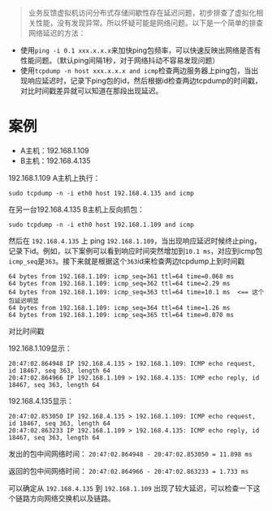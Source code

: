 > 业务反馈虚拟机访问分布式存储间歇性存在延迟问题，初步排查了虚拟化相关性能，没有发现异常。所以怀疑可能是网络问题。以下是一个简单的排查网络延迟的方法：

* 使用`ping -i 0.1 xxx.x.x.x`来加快ping包频率，可以快速反映出网络是否有性能问题。（默认ping间隔1秒，对于网络抖动不容易发现问题）
* 使用`tcpdump -n host xxx.x.x.x and icmp`检查两边服务器上ping包，当出现响应延迟时，记录下ping包的id，然后根据id检查两边tcpdump的时间戳，对比时间戳差异就可以知道在那段出现延迟。

# 案例

* A主机：192.168.1.109
* B主机：192.168.4.135

192.168.1.109 A主机上执行：

```
sudo tcpdump -n -i eth0 host 192.168.4.135 and icmp
```

在另一台192.168.4.135 B主机上反向抓包：

```
sudo tcpdump -n -i eth0 host 192.168.1.109 and icmp
```

然后在 `192.168.4.135` 上 ping `192.168.1.109`，当出现响应延迟时候终止ping，记录下id。例如，以下案例可以看到响应时间突然增加到`10.1 ms`，对应到icmp包`icmp_seq`是`363`。接下来就是根据这个`363`id来检查两边tcpdump上到时间戳

```
64 bytes from 192.168.1.109: icmp_seq=361 ttl=64 time=0.068 ms
64 bytes from 192.168.1.109: icmp_seq=362 ttl=64 time=2.29 ms
64 bytes from 192.168.1.109: icmp_seq=363 ttl=64 time=10.1 ms  <== 这个包延迟明显
64 bytes from 192.168.1.109: icmp_seq=364 ttl=64 time=1.26 ms
64 bytes from 192.168.1.109: icmp_seq=365 ttl=64 time=0.070 ms
```
对比时间戳

192.168.1.109显示：

```
20:47:02.864948 IP 192.168.4.135 > 192.168.1.109: ICMP echo request, id 18467, seq 363, length 64
20:47:02.864966 IP 192.168.1.109 > 192.168.4.135: ICMP echo reply, id 18467, seq 363, length 64
```

192.168.4.135显示：

```
20:47:02.853050 IP 192.168.4.135 > 192.168.1.109: ICMP echo request, id 18467, seq 363, length 64
20:47:02.863233 IP 192.168.1.109 > 192.168.4.135: ICMP echo reply, id 18467, seq 363, length 64
```

发出的包中间网络时间： `20:47:02.864948 - 20:47:02.853050 = 11.898 ms`

返回的包中间网络时间： `20:47:02.864966 - 20:47:02.863233 = 1.733 ms`

可以确定从 `192.168.4.135` 到 `192.168.1.109` 出现了较大延迟，可以检查一下这个链路方向网络交换机以及链路。